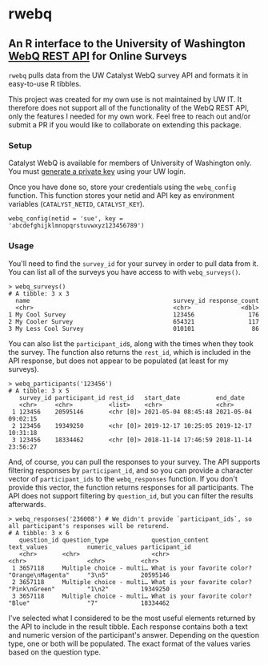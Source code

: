 # rwebq

## An R interface to the University of Washington [WebQ REST API](https://wiki.cac.washington.edu/display/aca/WebQ+REST+API) for Online Surveys

`rwebq` pulls data from the UW Catalyst WebQ survey API and formats it in easy-to-use R tibbles. 

This project was created for my own use is not maintained by UW IT. It therefore does not support all of the functionality of the WebQ REST API, only the features I needed for my own work. Feel free to reach out and/or submit a PR if you would like to collaborate on extending this package. 

### Setup

Catalyst WebQ is available for members of University of Washington only. You must [generate a private key](https://catalyst.uw.edu/rest_user) using your UW login. 

Once you have done so, store your credentials using the `webq_config` function. This function stores your netid and API key as environment variables (`CATALYST_NETID`, `CATALYST_KEY`). 

```
webq_config(netid = 'sue', key = 'abcdefghijklmnopqrstuvwxyz123456789')
```

### Usage 

You'll need to find the `survey_id` for your survey in order to pull data from it. You can list all of the surveys you have access to with `webq_surveys()`. 

```
> webq_surveys()
# A tibble: 3 x 3
  name                                        survey_id response_count
  <chr>                                       <chr>              <dbl>
1 My Cool Survey                              123456               176
2 My Cooler Survey                            654321               117
3 My Less Cool Survey                         010101                86
```

You can also list the `participant_id`s, along with the times when they took the survey. The function also returns the `rest_id`, which is included in the API response, but does not appear to be populated (at least for my surveys). 

```
> webq_participants('123456')
# A tibble: 3 x 5
   survey_id participant_id rest_id   start_date          end_date           
   <chr>     <chr>          <list>    <chr>               <chr>              
 1 123456    20595146       <chr [0]> 2021-05-04 08:45:48 2021-05-04 09:02:15
 2 123456    19349250       <chr [0]> 2019-12-17 10:25:05 2019-12-17 10:31:18
 3 123456    18334462       <chr [0]> 2018-11-14 17:46:59 2018-11-14 23:56:27
```

And, of course, you can pull the responses to your survey. The API supports filtering responses by `participant_id`, and so you can provide a character vector of `participant_ids` to the `webq_responses` function. If you don't provide this vector, the function returns responses for all participants. The API does not support filtering by `question_id`, but you can filter the results afterwards. 

```
> webq_responses('236008') # We didn't provide `participant_ids`, so all participant's responses will be returend. 
# A tibble: 3 x 6
   question_id question_type            question_content             text_values           numeric_values participant_id
   <chr>       <chr>                    <chr>                        <chr>                 <chr>          <chr>         
 1 3657118     Multiple choice - multi… What is your favorite color? "Orange\nMagenta"     "3\n5"         20595146      
 2 3657118     Multiple choice - multi… What is your favorite color? "Pink\nGreen"         "1\n2"         19349250      
 3 3657118     Multiple choice - multi… What is your favorite color? "Blue"                "7"            18334462 
```

I've selected what I considered to be the most useful elements returned by the API to include in the result tibble. Each response contains both a text and numeric version of the participant's answer. Depending on the question type, one or both will be populated. The exact format of the values varies based on the question type. 
